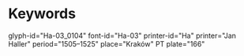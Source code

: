 # Keywords
glyph-id="Ha-03_0104"
font-id="Ha-03"
printer-id="Ha"
printer="Jan Haller"
period="1505–1525"
place="Kraków"
PT plate="166"
